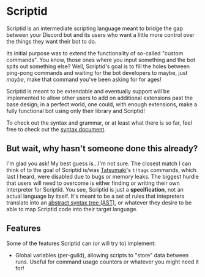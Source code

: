# Scriptid
Scriptid is an intermediate scripting language meant to bridge the gap between your Discord bot and its users who want a little more control over the things they want their bot to do.

Its initial purpose was to extend the functionality of so-called "custom commands". You know, those ones where you input something and the bot spits out something else? Well, Scriptid's goal is to fill the holes between ping-pong commands and waiting for the bot developers to maybe, just *maybe*, make that command you've been asking for for ages!

Scriptid is meant to be extendable and eventually support will be implemented to allow other users to add on additional extensions past the base design; in a perfect world, one could, with enough extensions, make a fully functional bot using only their library and Scriptid!

To check out the syntax and grammar, or at least what there is so far, feel free to check out the [syntax document](syntax.md).


## But wait, why hasn't someone done this already?
I'm glad you ask! My best guess is...I'm not sure. The closest match I can think of to the goal of Scriptid is/was [Tatsumaki](https://tatsumaki.xyz/)'s `t!tags` commands, which last I heard, were disabled due to bugs or memory leaks. The biggest hurdle that users will need to overcome is either finding or writing their own interpreter for Scriptid. You see, Scriptid is just a __specification__, not an actual language by itself. It's meant to be a set of rules that intepreters translate into an [abstract syntax tree (AST)](https://en.wikipedia.org/wiki/Abstract_syntax_tree), or whatever they desire to be able to map Scriptid code into their target language.

## Features
Some of the features Scriptid can (or will try to) implement:

* Global variables (per-guild), allowing scripts to "store" data between runs. Useful for command usage counters or whatever you might need it for!
